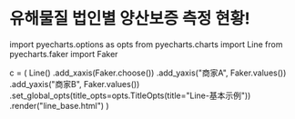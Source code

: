 # 유해물질 법인별 양산보증 측정 현황!

import pyecharts.options as opts
from pyecharts.charts import Line
from pyecharts.faker import Faker

c = (
    Line()
    .add_xaxis(Faker.choose())
    .add_yaxis("商家A", Faker.values())
    .add_yaxis("商家B", Faker.values())
    .set_global_opts(title_opts=opts.TitleOpts(title="Line-基本示例"))
    .render("line_base.html")
)

